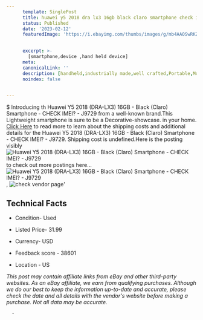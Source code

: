```yaml
---
      template: SinglePost
      title: huawei y5 2018 dra lx3 16gb black claro smartphone check imei j9729
      status: Published
      date: '2023-02-12'
      featuredImage: 'https://i.ebayimg.com/thumbs/images/g/mb4AAOSwRKZj2sDh/s-l225.jpg'
       

      excerpt: >-
        [smartphone,device ,hand held device]
      meta:
      canonicalLink: ''
      description: [handheld,industrially made,well crafted,Portable,Mobile,Compact,Convenient,Lightweight,Maneuverable,Man-portable,Miniature,Carriable,Hand-held,Light,Holdable,Transportable,Mobile device,Pocket-sized,On-the-go,Wireless,Cordless,Compact size,Convenient size, smartphone,device ,hand held device]
      noindex: false
      

---
```

$
      Introducing th Huawei Y5 2018 (DRA-LX3) 16GB - Black (Claro) Smartphone - CHECK IMEI? - J9729 from a well-known brand.This Lightweight smartphone is sure to be a Decorative-showcase. in your home. [Click Here](https://www.ebay.com/itm/134433328860?hash=item1f4cd9cedc%3Ag%3Amb4AAOSwRKZj2sDh&mkevt=1&mkcid=1&mkrid=711-53200-19255-0&campid=%253CePNCampaignId%253E&customid=%253CreferenceId%253E&toolid=10049) to read more to learn about the shipping costs and additional details for the Huawei Y5 2018 (DRA-LX3) 16GB - Black (Claro) Smartphone - CHECK IMEI? - J9729. Shipping cost is undefined.Here is the posting visibly ![Huawei Y5 2018 (DRA-LX3) 16GB - Black (Claro) Smartphone - CHECK IMEI? - J9729](https://i.ebayimg.com/thumbs/images/g/mb4AAOSwRKZj2sDh/s-l225.jpg) to check out more postings here... ![Huawei Y5 2018 (DRA-LX3) 16GB - Black (Claro) Smartphone - CHECK IMEI? - J9729](https://i.ebayimg.com/images/g/mb4AAOSwRKZj2sDh/s-l1600.jpg), ![check vendor page](https://origin-galleryplus.ebayimg.com/ws/web/134433328860_2_0_1/225x225.jpg,https://origin-galleryplus.ebayimg.com/ws/web/134433328860_3_0_1/225x225.jpg,https://origin-galleryplus.ebayimg.com/ws/web/134433328860_4_0_1/225x225.jpg,https://origin-galleryplus.ebayimg.com/ws/web/134433328860_5_0_1/225x225.jpg,https://origin-galleryplus.ebayimg.com/ws/web/134433328860_6_0_1/225x225.jpg,https://origin-galleryplus.ebayimg.com/ws/web/134433328860_7_0_1/225x225.jpg)'

      

 ## Technical Facts 



     
      

 - Condition- Used 


      

 - Listed Price- 31.99 


      

 - Currency- USD 


      

 - Feedback score - 38601 


      

 - Location - US 


      
      

 *_This post may contain affiliate links from eBay and other third-party websites. As an eBay affiliate, we earn from qualifying purchases. Although we do our best to keep the information up-to-date and accurate, please check the date and all details with the vendor's website before making a purchase. Not all data may be accurate._*




      -
